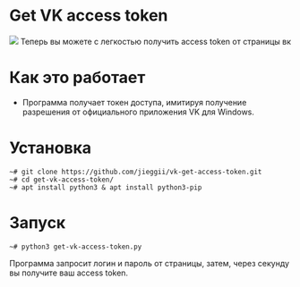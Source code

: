 # Get VK access token
<img src="https://img.shields.io/badge/python-3-green.svg" />
Теперь вы можете с легкостью получить access token от страницы вк


# Как это работает
* Программа получает токен доступа, имитируя получение разрешения от официального приложения VK для Windows.

# Установка 
```
~# git clone https://github.com/jieggii/vk-get-access-token.git
~# cd get-vk-access-token/
~# apt install python3 & apt install python3-pip
```

# Запуск
```
~# python3 get-vk-access-token.py
```
Программа запросит логин и пароль от страницы, затем, через секунду вы получите ваш access token.
